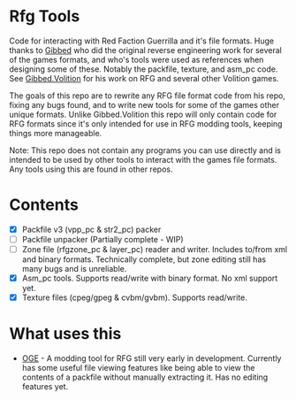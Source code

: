 # Rfg Tools
Code for interacting with Red Faction Guerrilla and it's file formats. Huge thanks to [Gibbed](https://github.com/gibbed/) who did the original reverse engineering work for several of the games formats, and who's tools were used as references when designing some of these. Notably the packfile, texture, and asm_pc code. See [Gibbed.Volition](https://github.com/gibbed/Gibbed.Volition) for his work on RFG and several other Volition games.

The goals of this repo are to rewrite any RFG file format code from his repo, fixing any bugs found, and to write new tools for some of the games other unique formats. Unlike Gibbed.Volition this repo will only contain code for RFG formats since it's only intended for use in RFG modding tools, keeping things more manageable.

Note: This repo does not contain any programs you can use directly and is intended to be used by other tools to interact with the games file formats. Any tools using this are found in other repos.

# Contents
- [x] Packfile v3 (vpp_pc & str2_pc) packer
- [ ] Packfile unpacker (Partially complete - WIP)
- [ ] Zone file (rfgzone_pc & layer_pc) reader and writer. Includes to/from xml and binary formats. Technically complete, but zone editing still has many bugs and is unreliable.
- [x] Asm_pc tools. Supports read/write with binary format. No xml support yet.
- [x] Texture files (cpeg/gpeg & cvbm/gvbm). Supports read/write.

# What uses this
- [OGE](https://github.com/Moneyl/OGE/) - A modding tool for RFG still very early in development. Currently has some useful file viewing features like being able to view the contents of a packfile without manually extracting it. Has no editing features yet.
